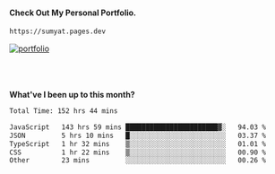 #### Check Out My Personal Portfolio.
````bash
https://sumyat.pages.dev
````

<a href='https://sumyat.pages.dev/'>
    <img src='https://user-images.githubusercontent.com/108873224/211860821-15c31441-8db7-4fb7-8537-28a0c11e9408.png' alt='portfolio' align='center' />
</a>


<br />
<br />


<br />
<br />

**What've I been up to this month?**

<!--START_SECTION:waka-->

```txt
Total Time: 152 hrs 44 mins

JavaScript   143 hrs 59 mins ███████████████████████▓░   94.03 %
JSON         5 hrs 10 mins   █░░░░░░░░░░░░░░░░░░░░░░░░   03.37 %
TypeScript   1 hr 32 mins    ▒░░░░░░░░░░░░░░░░░░░░░░░░   01.01 %
CSS          1 hr 22 mins    ▒░░░░░░░░░░░░░░░░░░░░░░░░   00.90 %
Other        23 mins         ░░░░░░░░░░░░░░░░░░░░░░░░░   00.26 %
```

<!--END_SECTION:waka-->




